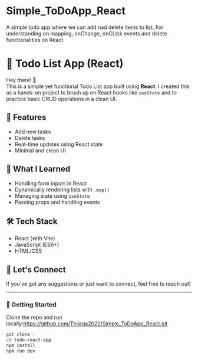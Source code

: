# Simple_ToDoApp_React
A simple todo app where we can add nad delete items to list. For understanding on mapping, onChange, onCLlck events and delete functionalities on React

# 📝 Todo List App (React)

Hey there! 👋  
This is a simple yet functional Todo List app built using **React**. I created this as a hands-on project to brush up on React hooks like `useState` and to practice basic CRUD operations in a clean UI.

## 🚀 Features
- Add new tasks
- Delete tasks
- Real-time updates using React state
- Minimal and clean UI

## 🧠 What I Learned
- Handling form inputs in React
- Dynamically rendering lists with `.map()`
- Managing state using `useState`
- Passing props and handling events

## 🛠 Tech Stack
- React (with Vite)
- JavaScript (ES6+)
- HTML/CSS

## 🤝 Let's Connect
If you’ve got any suggestions or just want to connect, feel free to reach out!

---

### 📂 Getting Started
Clone the repo and run locally:https://github.com/Thilaga2022/Simple_ToDoApp_React.git

```bash
git clone : 
cd todo-react-app
npm install
npm run dev
